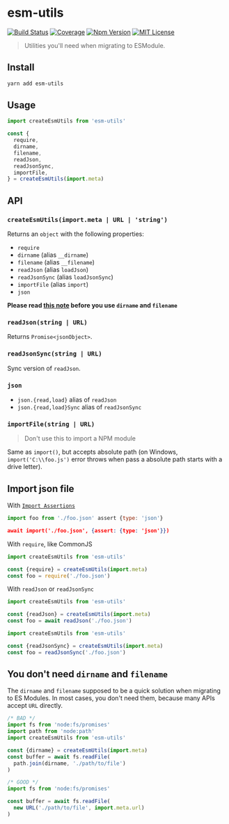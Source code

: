 # esm-utils

[![Build Status][github_actions_badge]][github_actions_link]
[![Coverage][coveralls_badge]][coveralls_link]
[![Npm Version][package_version_badge]][package_link]
[![MIT License][license_badge]][license_link]

[github_actions_badge]: https://img.shields.io/github/workflow/status/fisker/esm-utils/CI/main?style=flat-square
[github_actions_link]: https://github.com/fisker/esm-utils/actions?query=branch%3Amain
[coveralls_badge]: https://img.shields.io/coveralls/github/fisker/esm-utils/main?style=flat-square
[coveralls_link]: https://coveralls.io/github/fisker/esm-utils?branch=main
[license_badge]: https://img.shields.io/npm/l/esm-utils.svg?style=flat-square
[license_link]: https://github.com/fisker/esm-utils/blob/main/license
[package_version_badge]: https://img.shields.io/npm/v/esm-utils.svg?style=flat-square
[package_link]: https://www.npmjs.com/package/esm-utils

> Utilities you'll need when migrating to ESModule.

## Install

```bash
yarn add esm-utils
```

## Usage

<!-- prettier-ignore -->
```js
import createEsmUtils from 'esm-utils'

const {
  require,
  dirname,
  filename,
  readJson,
  readJsonSync,
  importFile,
} = createEsmUtils(import.meta)
```

## API

### `createEsmUtils(import.meta | URL | 'string')`

Returns an `object` with the following properties:

- `require`
- `dirname` (alias `__dirname`)
- `filename` (alias `__filename`)
- `readJson` (alias `loadJson`)
- `readJsonSync` (alias `loadJsonSync`)
- `importFile` (alias `import`)
- `json`

**Please read [this note](#you-dont-need-dirname-and-filename) before you use `dirname` and `filename`**

### `readJson(string | URL)`

Returns `Promise<jsonObject>`.

### `readJsonSync(string | URL)`

Sync version of `readJson`.

### `json`

- `json.{read,load}` alias of `readJson`
- `json.{read,load}Sync` alias of `readJsonSync`

### `importFile(string | URL)`

> Don't use this to import a NPM module

Same as `import()`, but accepts absolute path (on Windows, `import('C:\\foo.js')` error throws when pass a absolute path starts with a drive letter).

## Import json file

With [`Import Assertions`](https://github.com/tc39/proposal-import-assertions)

```js
import foo from './foo.json' assert {type: 'json'}
```

```json
await import('./foo.json', {assert: {type: 'json'}})
```

With `require`, like CommonJS

```js
import createEsmUtils from 'esm-utils'

const {require} = createEsmUtils(import.meta)
const foo = require('./foo.json')
```

With `readJson` or `readJsonSync`

```js
import createEsmUtils from 'esm-utils'

const {readJson} = createEsmUtils(import.meta)
const foo = await readJson('./foo.json')
```

```js
import createEsmUtils from 'esm-utils'

const {readJsonSync} = createEsmUtils(import.meta)
const foo = readJsonSync('./foo.json')
```

## You don't need `dirname` and `filename`

The `dirname` and `filename` supposed to be a quick solution when migrating to ES Modules. In most cases, you don't need them, because many APIs accept `URL` directly.

<!-- prettier-ignore -->
```js
/* BAD */
import fs from 'node:fs/promises'
import path from 'node:path'
import createEsmUtils from 'esm-utils'

const {dirname} = createEsmUtils(import.meta)
const buffer = await fs.readFile(
  path.join(dirname, './path/to/file')
)
```

<!-- prettier-ignore -->
```js
/* GOOD */
import fs from 'node:fs/promises'

const buffer = await fs.readFile(
  new URL('./path/to/file', import.meta.url)
)
```
